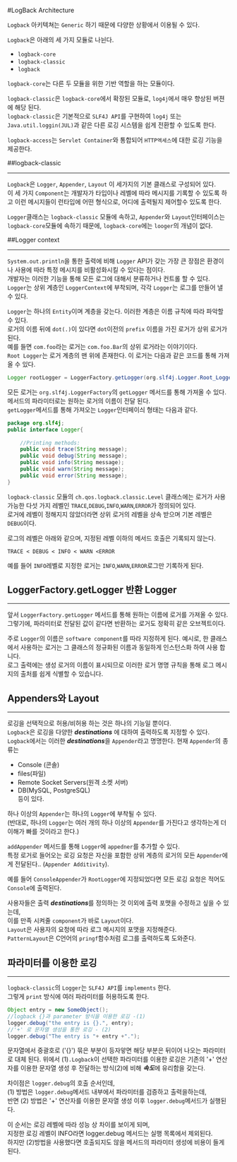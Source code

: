#LogBack Architecture


`Logback` 아키텍쳐는 `Generic` 하기 때문에 다양한 상황에서 이용될 수 있다.  

`Logback`은 아래의 세 가지 모듈로 나뉜다.

- `logback-core`
- `logback-classic`
- `logback`

`logback-core`는 다른 두 모듈을 위한 기반 역할을 하는 모듈이다.

`logback-classic`은 `logback-core`에서 확장된 모듈로, `log4j`에서 매우 향상된 버젼에 해당 된다.  
`logback-classic`은 기본적으로 `SLF4J API`를 구현하여 `log4j` 또는 `Java.util.loggin(JUL)`과 같은 다른 로깅 시스템을 쉽게 전환할 수 있도록 한다.

`logback-access`는 `Servlet Container`와 통합되어 `HTTP엑세스`에 대한 로깅 기능을 제공한다.

##logback-classic

---
`Logback`은 `Logger`, `Appender`, `Layout` 이 세가지의 기본 클래스로 구성되어 있다.  
이 세 가지 `Component`는 개발자가 타입이나 레벨에 따라 메시지를 기록할 수 있도록 하고 이런 메시지들이 런타입에 어떤 형식으로, 어디에 출력될지 제어할수 있도록 한다.

`Logger`클래스는 `logback-classic` 모듈에 속하고, `Appender`와 `Layout`인터페이스는 `logback-core`모듈에 속하기 때문에,
`logback-core`에는 `looger`의 개념이 없다.

##Logger context

----
`System.out.println`을 통한 출력에 비해 `Logger` API가 갖는 가장 큰 장점은 환경이나 사용에 따라 특정 메시지를 비활성화시킬 수 있다는 점이다.  
개발자는 이러한 기능을 통해 모든 로그에 대해서 분류하거나 컨트롤 할 수 있다.  
`Logger`는 상위 계층인 `LoggerContext`에 부착되며, 각각 `Logger`는 로그를 만들어 낼 수 있다.

`Logger`는 하나의 `Entity`이며 계층을 갖는다. 이러한 계층은 이름 규칙에 따라 파악할 수 있다.  
로거의 이름 뒤에 `dot(.)`이 있다면 `dot`이전의 `prefix` 이름을 가진 로거가 상위 로거가 된다.  
예를 들면 `com.foo`라는 로거는 `com.foo.Bar`의 상위 로거라는 이야기이다.  
`Root Logger`는 로거 계층의 맨 위에 존재한다.  이 로거는 다음과 같은 코드를 통해 가져올 수 있다.
```java
Logger rootLogger = LoggerFactory.getLogger(org.slf4j.Logger.Root_Logger_NAME);
```

모든 로거는 `org.slf4j.LoggerFactory`의 `getLogger` 메서드를 통해 가져올 수 있다.  
메서드의 파라미터로는 원하는 로거의 이름이 전달 된다.  
`getLogger`메서드를 통해 가져오는 `Logger`인터페이싀 형태는 다음과 같다.
```java
package org.slf4j;
public interface Logger{
    
    //Printing methods:
    public void trace(String message);
    public void debug(String message);
    public void info(String message);
    public void warn(String message);
    public void error(String message);
}
```

`logback-classic` 모듈의 `ch.qos.logback.classic.Level` 클래스에는 로거가 사용 가능한 다섯 가지 레벨인 `TRACE`,`DEBUG`,`INFO`,`WARN`,`ERROR`가 정의되어 있다.  
로거에 레벨이 정해지지 않았더라면 상위 로거의 레벨을 상속 받으며 기본 레벨은 `DEBUG`이다.

로그의 레벨은 아래와 같으며, 지정된 레벨 이하의 메서드 호출은 기록되지 않는다.
```
TRACE < DEBUG < INFO < WARN <ERROR
```
예를 들어 `INFO`레벨로 지정한 로거는 `INFO`,`WARN`,`ERROR`로그만 기록하게 된다.

## LoggerFactory.getLogger 반환 Logger

---
앞서 `LoggerFactory.getLogger` 메서드를 통해 원하는 이름에 로거를 가져올 수 있다.  
그렇기에, 파라미터로 전달된 값이 같다면 반환하는 로거도 정확히 같은 오브젝트이다.

주로 `Logger`의 이름은 `software component`를 따라 지정하게 된다.
예시로, 한 클래스에서 사용하는 로거는 그 클래스의 정규화된 이름과 동일하게 인스턴스화 하여 사용 합니다.    
로그 출력에는 생성 로거의 이름이 표시되므로 이러한 로거 명명 규칙을 통해 로그 메시지의 출처를 쉽게 식별할 수 있습니다.

## Appenders와 Layout

---
로깅을 선택적으로 허용/비허용 하는 것은 하나의 기능일 뿐이다.  
`Logback`은 로깅을 다양한 ***destinations*** 에 대하여 출력하도록 지정할 수 있다.  
`Logback`에서는 이러한 ***destinations***을 `Appender`라고 명명한다.
현재 `Appender`의 종류는 
- Console (콘솔)
- files(파일)
- Remote Socket Servers(원격 소켓 서버)
- DB(MySQL, PostgreSQL)  
등이 있다.

하나 이상의 `Appender`는 하나의 `Logger`에 부착될 수 있다.  
(반대로, 하나의 `Logger`는 여러 개의 하나 이상의 `Appender`를 가진다고 생각하는게 더 이해가 빠를 것이라고 한다.)

`addAppender` 메서드를 통해 `Logger`에 `appedner`를 추가할 수 있다.  
특정 로거로 들어오는 로깅 요청은 자신을 포함한 상위 계층의 로거의 모든 `Appender`에게 전달된다.. (`Appender Additivity`).


예를 들어 `ConsoleAppender`가 `RootLogger`에 지정되었다면 모든 로깅 요청은 적어도 `Console`에 출력된다.

사용자들은 출력 ***destinations***를 정의하는 것 이외에 출력 포맷을 수정하고 싶을 수 있는데,  
이를 만족 시켜줄 `component`가 바로 `Layout`이다.  
`Layout`은 사용자의 요청에 따라 로그 메시지의 포맷을 지정해준다.  
`PatternLayout`은 C언어의 `pringf`함수처럼 로그를 출력하도록 도와준다.

## 파라미터를 이용한 로깅

---
`logback-classic`의 `Logger`는 `SLF4J API`를 `implements` 한다.  
그렇게 `print` 방식에 여러 파라미터를 허용하도록 한다.

```Java
Object entry = new SomeObject();
//logback {}과 parameter 방식을 이용한 로깅 -(1)
logger.debug("the entry is {}.", entry);
//'+' 로 문자열 생성을 통한 로깅 - (2)
logger.debug("The entry is "+ entry +".");
```
문자열에서 중괄호로 ('{}') 묶은 부분이 등자앟면 해당 부분은 뒤이어 나오는 파라미터로 대체 된다.
위에서 (1)`.Logback`이 선택한 파라미터를 이용한 로깅은 기존의 '+' 연산자를 이용한 문자열 생성 후 전달하는 방식(2)에 비해 ***속도***에 유리함을 갖는다.  

차이점은 `logger.debug`의 호출 순서인데,  
(1) 방법은 `logger.debug`메서드 내부에서 파라미터를 검증하고 출력을하는데,   
반면 (2) 방법은 '+' 연산자를 이용한 문자열 생성 이후 `logger.debug`메서드가 실행된다.  

이 순서는 로깅 레벨에 따라 성능 상 차이를 보이게 되며,  
지정한 로깅 레벨이 INFO라면 logger.debug 메서드는 실행 목록에서 제외된다.  
하지만 (2)방법을 사용했다면 호출되지도 않을 메서드의 파라미터 생성에 비용이 들게 된다. 